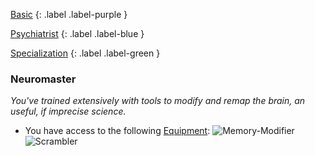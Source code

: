 
[Basic](Game/Progress#Basic)
{: .label .label-purple }

[Psychiatrist](Game/Psychiatrist)
{: .label .label-blue }

[Specialization](Game/Progress#Specialization)
{: .label .label-green }
### Neuromaster
*You've trained extensively with tools to modify and remap the brain, an useful, if imprecise science.*
* You have access to the following [Equipment](Core/Equipment):
![Memory-Modifier](Game/Blocks/Memory-Modifier)
![Scrambler](Game/Blocks/Scrambler)